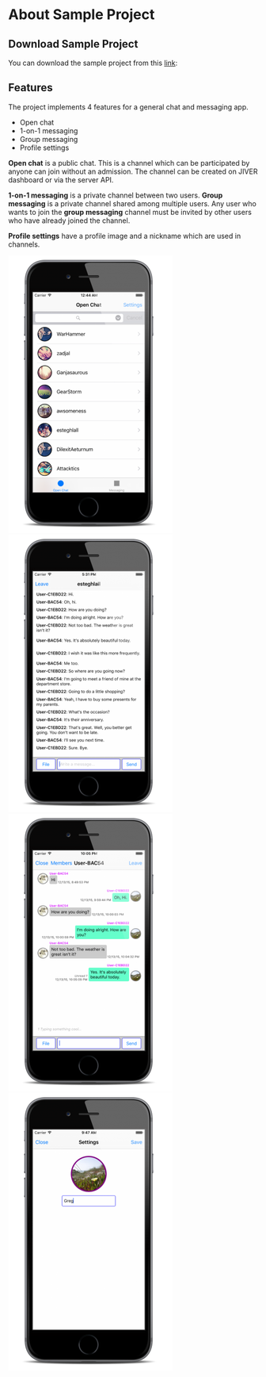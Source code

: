 # About Sample Project

## Download Sample Project

You can download the sample project from this [link](https://github.com/smilefam/sendbird_mymessenger_tutorial.git):

## Features

The project implements 4 features for a general chat and messaging app.

* Open chat
* 1-on-1 messaging
* Group messaging
* Profile settings

**Open chat** is a public chat. This is a channel which can be participated by anyone can join without an admission. The channel can be created on JIVER dashboard or via the server API.

**1-on-1 messaging** is a private channel between two users. **Group messaging** is a private channel shared among multiple users. Any user who wants to join the **group messaging** channel must be invited by other users who have already joined the channel.

**Profile settings** have a profile image and a nickname which are used in channels.

![Open Chat Chanel List](img/003_Screenshot.png) ![Open Chat](img/006_Screenshot.png) ![Messaging](img/009_Screenshot.png) ![Profile Settings](img/015_Screenshot.png)
